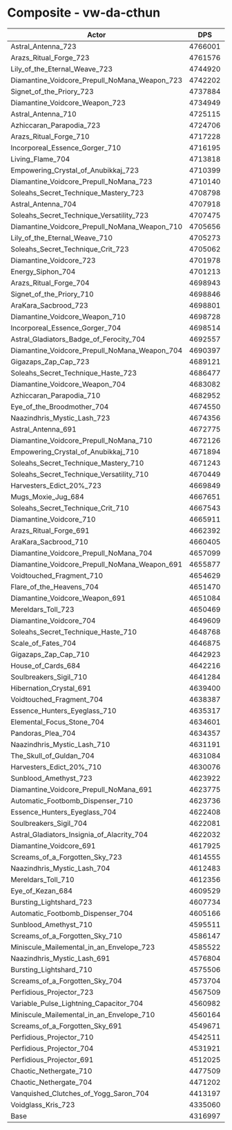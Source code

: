 # Composite - vw-da-cthun
| Actor | DPS | Increase |
|---|:---:|:---:|
|Astral_Antenna_723|4766001|10.40%|
|Arazs_Ritual_Forge_723|4761576|10.30%|
|Lily_of_the_Eternal_Weave_723|4744920|9.91%|
|Diamantine_Voidcore_Prepull_NoMana_Weapon_723|4742202|9.85%|
|Signet_of_the_Priory_723|4737884|9.75%|
|Diamantine_Voidcore_Weapon_723|4734949|9.68%|
|Astral_Antenna_710|4725115|9.45%|
|Azhiccaran_Parapodia_723|4724706|9.44%|
|Arazs_Ritual_Forge_710|4717228|9.27%|
|Incorporeal_Essence_Gorger_710|4716195|9.25%|
|Living_Flame_704|4713818|9.19%|
|Empowering_Crystal_of_Anubikkaj_723|4710399|9.11%|
|Diamantine_Voidcore_Prepull_NoMana_723|4710140|9.11%|
|Soleahs_Secret_Technique_Mastery_723|4708798|9.08%|
|Astral_Antenna_704|4707918|9.06%|
|Soleahs_Secret_Technique_Versatility_723|4707475|9.05%|
|Diamantine_Voidcore_Prepull_NoMana_Weapon_710|4705656|9.00%|
|Lily_of_the_Eternal_Weave_710|4705273|8.99%|
|Soleahs_Secret_Technique_Crit_723|4705062|8.99%|
|Diamantine_Voidcore_723|4701978|8.92%|
|Energy_Siphon_704|4701213|8.90%|
|Arazs_Ritual_Forge_704|4698943|8.85%|
|Signet_of_the_Priory_710|4698846|8.85%|
|AraKara_Sacbrood_723|4698801|8.84%|
|Diamantine_Voidcore_Weapon_710|4698728|8.84%|
|Incorporeal_Essence_Gorger_704|4698514|8.84%|
|Astral_Gladiators_Badge_of_Ferocity_704|4692557|8.70%|
|Diamantine_Voidcore_Prepull_NoMana_Weapon_704|4690397|8.65%|
|Gigazaps_Zap_Cap_723|4689121|8.62%|
|Soleahs_Secret_Technique_Haste_723|4686477|8.56%|
|Diamantine_Voidcore_Weapon_704|4683082|8.48%|
|Azhiccaran_Parapodia_710|4682952|8.48%|
|Eye_of_the_Broodmother_704|4674550|8.28%|
|Naazindhris_Mystic_Lash_723|4674356|8.28%|
|Astral_Antenna_691|4672775|8.24%|
|Diamantine_Voidcore_Prepull_NoMana_710|4672126|8.23%|
|Empowering_Crystal_of_Anubikkaj_710|4671894|8.22%|
|Soleahs_Secret_Technique_Mastery_710|4671243|8.21%|
|Soleahs_Secret_Technique_Versatility_710|4670449|8.19%|
|Harvesters_Edict_20%_723|4669849|8.17%|
|Mugs_Moxie_Jug_684|4667651|8.12%|
|Soleahs_Secret_Technique_Crit_710|4667543|8.12%|
|Diamantine_Voidcore_710|4665911|8.08%|
|Arazs_Ritual_Forge_691|4662392|8.00%|
|AraKara_Sacbrood_710|4660405|7.95%|
|Diamantine_Voidcore_Prepull_NoMana_704|4657099|7.88%|
|Diamantine_Voidcore_Prepull_NoMana_Weapon_691|4655877|7.85%|
|Voidtouched_Fragment_710|4654629|7.82%|
|Flare_of_the_Heavens_704|4651470|7.75%|
|Diamantine_Voidcore_Weapon_691|4651084|7.74%|
|Mereldars_Toll_723|4650469|7.72%|
|Diamantine_Voidcore_704|4649609|7.70%|
|Soleahs_Secret_Technique_Haste_710|4648768|7.69%|
|Scale_of_Fates_704|4646875|7.64%|
|Gigazaps_Zap_Cap_710|4642923|7.55%|
|House_of_Cards_684|4642216|7.53%|
|Soulbreakers_Sigil_710|4641284|7.51%|
|Hibernation_Crystal_691|4639400|7.47%|
|Voidtouched_Fragment_704|4638387|7.44%|
|Essence_Hunters_Eyeglass_710|4635317|7.37%|
|Elemental_Focus_Stone_704|4634601|7.36%|
|Pandoras_Plea_704|4634357|7.35%|
|Naazindhris_Mystic_Lash_710|4631191|7.28%|
|The_Skull_of_Guldan_704|4631084|7.28%|
|Harvesters_Edict_20%_710|4630076|7.25%|
|Sunblood_Amethyst_723|4623922|7.11%|
|Diamantine_Voidcore_Prepull_NoMana_691|4623775|7.11%|
|Automatic_Footbomb_Dispenser_710|4623736|7.11%|
|Essence_Hunters_Eyeglass_704|4622408|7.07%|
|Soulbreakers_Sigil_704|4622081|7.07%|
|Astral_Gladiators_Insignia_of_Alacrity_704|4622032|7.07%|
|Diamantine_Voidcore_691|4617925|6.97%|
|Screams_of_a_Forgotten_Sky_723|4614555|6.89%|
|Naazindhris_Mystic_Lash_704|4612483|6.84%|
|Mereldars_Toll_710|4612356|6.84%|
|Eye_of_Kezan_684|4609529|6.78%|
|Bursting_Lightshard_723|4607734|6.73%|
|Automatic_Footbomb_Dispenser_704|4605166|6.68%|
|Sunblood_Amethyst_710|4595511|6.45%|
|Screams_of_a_Forgotten_Sky_710|4586147|6.23%|
|Miniscule_Mailemental_in_an_Envelope_723|4585522|6.22%|
|Naazindhris_Mystic_Lash_691|4576804|6.02%|
|Bursting_Lightshard_710|4575506|5.99%|
|Screams_of_a_Forgotten_Sky_704|4573704|5.95%|
|Perfidious_Projector_723|4567509|5.80%|
|Variable_Pulse_Lightning_Capacitor_704|4560982|5.65%|
|Miniscule_Mailemental_in_an_Envelope_710|4560164|5.63%|
|Screams_of_a_Forgotten_Sky_691|4549671|5.39%|
|Perfidious_Projector_710|4542511|5.22%|
|Perfidious_Projector_704|4531921|4.98%|
|Perfidious_Projector_691|4512025|4.52%|
|Chaotic_Nethergate_710|4477509|3.72%|
|Chaotic_Nethergate_704|4471202|3.57%|
|Vanquished_Clutches_of_Yogg_Saron_704|4413197|2.23%|
|Voidglass_Kris_723|4335060|0.42%|
|Base|4316997|0.00%|
